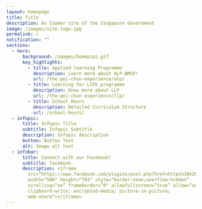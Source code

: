 ```yaml
---
layout: homepage
title: Title
description: An Isomer site of the Singapore Government
image: /images/site-logo.jpg
permalink: /
notification: ""
sections:
  - hero:
      background: /images/homepcps.gif
      key_highlights:
        - title: Applied learning Programme
          description: Learn more about ALP-BMSP!
          url: /the-pei-chun-experience/alp/
        - title: Learning for LIFE programme
          description: Know more about LLP
          url: /the-pei-chun-experience/llp/
        - title: School Hours
          description: Detailed Curriculum Structure
          url: /school-hours/
  - infopic:
      title: Infopic Title
      subtitle: Infopic Subtitle
      description: Infopic description
      button: Button Text
      alt: Image alt text
  - infobar:
      title: Connect with our Facebook!
      subtitle: facebook
      description: <iframe
        src=“https://www.facebook.com/plugins/post.php?href=https%3A%2F%2Fwww.facebook.com%2FPeiChunPublicSchool%2Fposts%2Fpfbid02VxArGy2siNi8YXFmzf42oE39PUwDqR7bANrnYCDG338NpngqoXBokPhpcGGUAPMkl&show_text=true&width=500”
        width=“500" height=“793” style=“border:none;overflow:hidden”
        scrolling=“no” frameborder=“0" allowfullscreen=“true” allow=“autoplay;
        clipboard-write; encrypted-media; picture-in-picture;
        web-share”></iframe>
---
```

